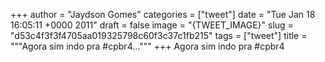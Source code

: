 
+++
author = "Jaydson Gomes"
categories = ["tweet"]
date = "Tue Jan 18 16:05:11 +0000 2011"
draft = false
image = "{TWEET_IMAGE}"
slug = "d53c4f3f3f4705aa019325798c60f3c37c1fb215"
tags = ["tweet"]
title = """Agora sim indo pra #cpbr4..."""
+++
Agora sim indo pra #cpbr4
